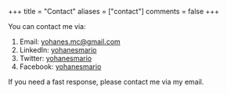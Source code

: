 +++
title = "Contact"
aliases = ["contact"]
comments = false
+++

You can contact me via:

1. Email: [yohanes.mc@gmail.com](mailto:yohanes.mc@gmail.com)
2. LinkedIn: [yohanesmario](https://www.linkedin.com/in/yohanesmario/)
3. Twitter: [yohanesmario](https://twitter.com/yohanesmario)
4. Facebook: [yohanesmario](https://www.facebook.com/yohanesmario)

If you need a fast response, please contact me via my email.
